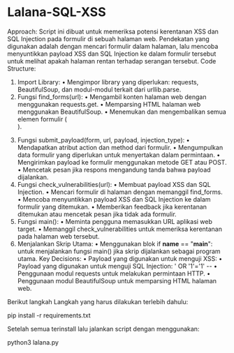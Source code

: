 # Lalana-SQL-XSS
Approach:
Script ini dibuat untuk memeriksa potensi kerentanan XSS dan SQL Injection pada formulir di sebuah halaman web. Pendekatan yang digunakan adalah dengan mencari formulir dalam halaman, lalu mencoba menyuntikkan payload XSS dan SQL Injection ke dalam formulir tersebut untuk melihat apakah halaman rentan terhadap serangan tersebut.
Code Structure:
1.	Import Library:
•	Mengimpor library yang diperlukan: requests, BeautifulSoup, dan modul-modul terkait dari urllib.parse.
2.	Fungsi find_forms(url):
•	Mengambil konten halaman web dengan menggunakan requests.get.
•	Memparsing HTML halaman web menggunakan BeautifulSoup.
•	Menemukan dan mengembalikan semua elemen formulir (<form>).
3.	Fungsi submit_payload(form, url, payload, injection_type):
•	Mendapatkan atribut action dan method dari formulir.
•	Mengumpulkan data formulir yang diperlukan untuk menyertakan dalam permintaan.
•	Mengirimkan payload ke formulir menggunakan metode GET atau POST.
•	Mencetak pesan jika respons mengandung tanda bahwa payload dijalankan.
4.	Fungsi check_vulnerabilities(url):
•	Membuat payload XSS dan SQL Injection.
•	Mencari formulir di halaman dengan memanggil find_forms.
•	Mencoba menyuntikkan payload XSS dan SQL Injection ke dalam formulir yang ditemukan.
•	Memberikan feedback jika kerentanan ditemukan atau mencetak pesan jika tidak ada formulir.
5.	Fungsi main():
•	Meminta pengguna memasukkan URL aplikasi web target.
•	Memanggil check_vulnerabilities untuk memeriksa kerentanan pada halaman web tersebut.
6.	Menjalankan Skrip Utama:
•	Menggunakan blok if __name__ == "__main__": untuk menjalankan fungsi main() jika skrip dijalankan sebagai program utama.
Key Decisions:
•	Payload yang digunakan untuk menguji XSS: <script>alert("XSS")</script>
•	Payload yang digunakan untuk menguji SQL Injection: ' OR '1'='1' --
•	Penggunaan modul requests untuk melakukan permintaan HTTP.
•	Penggunaan modul BeautifulSoup untuk memparsing HTML halaman web.



Berikut langkah Langkah yang harus dilakukan terlebih dahulu:

pip install -r requirements.txt

Setelah semua terinstall lalu jalankan script dengan menggunakan:


python3 lalana.py
